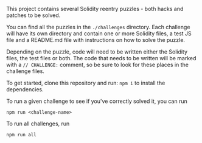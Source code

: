 This project contains several Solidity reentry puzzles - both hacks and patches to be solved.

You can find all the puzzles in the `./challenges` directory. Each challenge will have its own directory and contain one or more Solidity files, a test JS file and a README.md file with instructions on how to solve the puzzle.

Depending on the puzzle, code will need to be written either the Solidity files, the test files or both. The code that needs to be written will be marked with a `// CHALLENGE:` comment, so be sure to look for these places in the challenge files.

To get started, clone this repository and run: `npm i` to install the dependencies.

To run a given challenge to see if you've correctly solved it, you can run
```shell
npm run <challenge-name>
```

To run all challenges, run
```shell
npm run all
```
